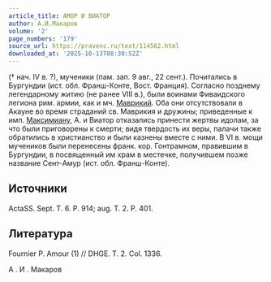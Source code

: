 ```yaml
---
article_title: АМОР И ВИАТОР
author: А.И.Макаров
volume: '2'
page_numbers: '179'
source_url: https://pravenc.ru/text/114562.html
downloaded_at: '2025-10-13T08:30:52Z'
---
```


(† нач. IV в. ?), мученики (пам. зап. 9 авг., 22 сент.). Почитались в Бургундии (ист. обл. Франш-Конте, Вост. Франция). Согласно позднему легендарному житию (не ранее VIII в.), были воинами Фиваидского легиона рим. армии, как и мч. [Маврикий](https://pravenc.ru/text/Маврикий.html). Оба они отсутствовали в Акауне во время страданий св. Маврикия и дружины; приведенные к имп. [Максимиану](https://pravenc.ru/text/Максимиану.html), А. и Виатор отказались принести жертвы идолам, за что были приговорены к смерти; видя твердость их веры, палачи также обратились в христианство и были казнены вместе с ними. В VI в. мощи мучеников были перенесены франк. кор. Гонтрамном, правившим в Бургундии, в посвященный им храм в местечке, получившем позже название Сент-Амур (ист. обл. Франш-Конте).

## Источники

ActaSS. Sept. T. 6. P. 914; aug. T. 2. P. 401.

## Литература

Fournier P. Amour (1) // DHGE. T. 2. Col. 1336.

А .  И .  Макаров
